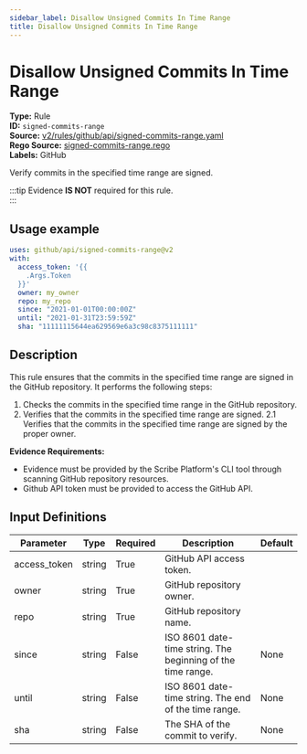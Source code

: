 ```yaml
---
sidebar_label: Disallow Unsigned Commits In Time Range
title: Disallow Unsigned Commits In Time Range
---  
```

# Disallow Unsigned Commits In Time Range  
**Type:** Rule  
**ID:** `signed-commits-range`  
**Source:** [v2/rules/github/api/signed-commits-range.yaml](https://github.com/scribe-public/sample-policies/blob/main/v2/rules/github/api/signed-commits-range.yaml)  
**Rego Source:** [signed-commits-range.rego](https://github.com/scribe-public/sample-policies/blob/main/v2/rules/github/api/signed-commits-range.rego)  
**Labels:** GitHub  

Verify commits in the specified time range are signed.

:::tip 
Evidence **IS NOT** required for this rule.  
::: 

## Usage example

```yaml
uses: github/api/signed-commits-range@v2
with:
  access_token: '{{
    .Args.Token
  }}'
  owner: my_owner
  repo: my_repo
  since: "2021-01-01T00:00:00Z"
  until: "2021-01-31T23:59:59Z"
  sha: "11111115644ea629569e6a3c98c8375111111"
```

## Description  
This rule ensures that the commits in the specified time range are signed in the GitHub repository.
It performs the following steps:

1. Checks the commits in the specified time range in the GitHub repository.
2. Verifies that the commits in the specified time range are signed.
2.1 Verifies that the commits in the specified time range are signed by the proper owner.

**Evidence Requirements:**
- Evidence must be provided by the Scribe Platform's CLI tool through scanning GitHub repository resources.
- Github API token must be provided to access the GitHub API.

## Input Definitions  
| Parameter | Type | Required | Description | Default |
|-----------|------|----------|-------------| --------|
| access_token | string | True | GitHub API access token. |  |
| owner | string | True | GitHub repository owner. |  |
| repo | string | True | GitHub repository name. |  |
| since | string | False | ISO 8601 date-time string. The beginning of the time range. | None |
| until | string | False | ISO 8601 date-time string. The end of the time range. | None |
| sha | string | False | The SHA of the commit to verify. | None |

